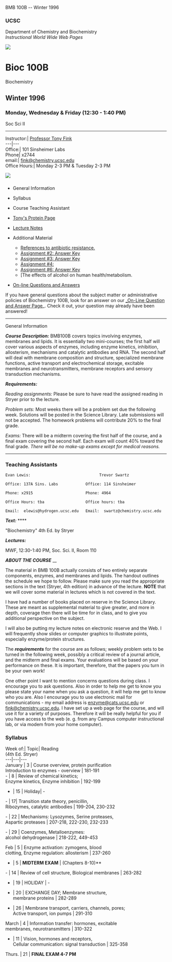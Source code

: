 BMB 100B -- Winter 1996

###  UCSC  
Department of Chemistry and Biochemistry  
 _Instructional World Wide Web Pages_

![](http://www.chemistry.ucsc.edu/icons/yellowbar.gif)

# Bioc 100B  
Biochemistry

## Winter 1996

### Monday, Wednesday & Friday (12:30 - 1:40 PM)  
Soc Sci II

* * *

Instructor:| [Professor Tony
Fink](http://www.chemistry.ucsc.edu/Faculty/Bio/tonybio.html)  
---|---  
Office:| 101 Sinsheimer Labs  
Phone| x2744  
email:|  [ fink@chemistry.ucsc.edu](mailto:fink@chemistry.ucsc.edu)  
Office Hours:| Monday 2-3 PM & Tuesday 2-3 PM  
  
![](http://www.chemistry.ucsc.edu/icons/yellowbar.gif)

###

  * General Information
  * Syllabus
  * Course Teaching Assistant
  * [Tony's Protein Page](http://www.chemistry.ucsc.edu/teaching/Fink/home.html)
  * [Lecture Notes](lecture.html)
  * Additional Material 
    * [References to antibiotic resistance.](http://www.chemistry.ucsc.edu/fink/teaching/bmb100b/resrfs1.htm)
    * [Assignment #2: Answer Key](http://www.chemistry.ucsc.edu/fink/teaching/bmb100b/answer2.htm)
    * [Assignment #3: Answer Key](http://www.chemistry.ucsc.edu/fink/teaching/bmb100b/ans96-3.htm)
    * [Assignment #4:](http://www.chemistry.ucsc.edu/fink/teaching/bmb100b/asst4-96.htm)
    * [Assignment #6: Answer Key](http://www.chemistry.ucsc.edu/fink/teaching/bmb100b/ans6-96.htm)
    * [The effects of alcohol on human health/metabolism. 

  * [On-line Questions and Answers](http://www.chemistry.ucsc.edu/teaching/BMB100B/news100.html)

If you have general questions about the subject matter or administrative
policies of Biochemistry 100B, look for an answer on our [_On-Line Question
and Answer
Page](http://www.chemistry.ucsc.edu/teaching/BMB100B/news100.html)_. Check it
out, your question may already have been answered!

* * *

General Information

_**Course Description:**_ BMB100B covers topics involving enzymes, membranes
and lipids. It is essentially two mini-courses; the first half will cover
various aspects of enzymes, including enzyme kinetics, inhibition,
allosterism, mechanisms and catalytic antibodies and RNA. The second half will
deal with membrane composition and structure, specialized membrane functions,
active transport and electrochemical storage, excitable membranes and
neurotransmitters, membrane receptors and sensory transduction mechanisms.

_**Requirements:**_

_Reading assignments:_ Please be sure to have read the assigned reading in
Stryer prior to the lecture.

_Problem sets:_ Most weeks there will be a problem set due the following week.
Solutions will be posted in the Science Library. Late submissions will not be
accepted. The homework problems will contribute 20% to the final grade.

_Exams:_ There will be a midterm covering the first half of the course, and a
final exam covering the second half. Each exam will count 40% toward the final
grade. _There will be no make-up exams except for medical reasons._

* * *

###  Teaching Assistants

    
    
    Evan Lewis:                              Trevor Swartz                       
    
    Office: 137A Sins. Labs            Office: 114 Sinsheimer              
    
    Phone: x2915                       Phone: 4964                         
    
    Office Hours: tba                  Office hours: tba                   
    
    Email:  elewis@hydrogen.ucsc.edu   Email:  swartz@chemistry.ucsc.edu   
    
    
    

_**Text:**_ ****

"Biochemistry" 4th Ed. by Stryer

_**Lectures:**_

MWF, 12:30-1:40 PM, Soc. Sci. II, Room 110

**_ABOUT THE COURSE_** __

The material in BMB 100B actually consists of two entirely separate
components, enzymes, and membranes and lipids. The handout outlines the
schedule we hope to follow. Please make sure you read the appropriate sections
in the text (Stryer, 4th edition) in advance of the lecture. **NOTE** that we
will cover some material in lectures which is not covered in the text.

I have had a number of books placed on reserve in the Science Library. These
are meant as supplemental material to give greater, and more in depth,
coverage then there will be time for in class, and to give you additional
perspective on the subject.

I will also be putting my lecture notes on electronic reserve and the Web. I
will frequently show slides or computer graphics to illustrate points,
especially enzyme/protein structures.

The _**requirements**_ for the course are as follows; weekly problem sets to
be turned in the following week, possibly a critical review of a journal
article, and the midterm and final exams. Your evaluations will be based on
your performance on these. It is important, therefore, that the papers you
turn in be your own work!

One other point I want to mention concerns questions during class. I encourage
you to ask questions. Also in order to help me get to know you please state
your name when you ask a question, it will help me get to know who you are.
Also I encourage you to use electronic mail for communications - my email
address is enzyme@cats.ucsc.edu or fink@chemistry.ucsc.edu. I have set up a
web page for the course, and will use it for a variety of purposes. Therefore
it will be really helpful for you if you have access to the web (e. g. from
any Campus computer instructional lab, or via modem from your home computer).

###  Syllabus

Week of:| Topic| Reading  
(4th Ed. Stryer)  
---|---|---  
January  |  3 | Course overview, protein purification  
Introduction to enzymes - overview |  181-191  
\-  | 8 | Review of chemical kinetics;  
Enzyme kinetics, Enzyme inhibition | 192-199  
  
- | 15 | Holiday| -  
  
\-  | 17| Transition state theory, penicillin,  
Ribozymes, catalytic antibodies | 199-204, 230-232  
  
\-  | 22 | Mechanisms: Lysozymes, Serine proteases,  
Aspartic proteases | 207-218, 222-230, 232-233  
  
\-  | 29 | Coenzymes, Metalloenzymes:  
alcohol dehydrogenase | 218-222, 449-453  
  
Feb | 5 | Enzyme activation: zymogens, blood  
clotting, Enzyme regulation: allosterism | 237-260  
  
- | 5 | **MIDTERM EXAM** |  (Chapters 8-10)**  
  
\-  | 14 | Review of cell structure, Biological membranes | 263-282  
  
- | 19 | HOLIDAY | -  
  
- | 20 | EXCHANGE DAY; Membrane structure,  
membrane proteins | 282-289  
  
- | 26 | Membrane transport, carriers, channels, pores;  
Active transport, ion pumps | 291-310  
  
March | 4 | Information transfer: hormones, excitable  
membranes, neurotransmitters | 310-322  
  
- | 11 | Vision, hormones and receptors,  
Cellular communication: signal transduction | 325-358  
  
Thurs. | 21 | **FINAL EXAM 4-7 PM**

